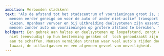 ```yaml
---
ambition: Verbonden stadskern
text: "Als de afstand tot het stadscentrum of voorzieningen groot is, zijn
  mensen eerder geneigd om voor de auto of ander niet-actief transport te
  kiezen. Openbaar vervoer en bij uitbreiding deelsystemen zijn essentieel voor
  mensen zonder auto om voorzieningen op grotere afstand te bereiken. "
boldpart: Een gebrek aan haltes en deelsystemen op loopafstand, zorgt dat mensen
  niet (eenvoudig) op hun bestemming geraken of  toch genoodzaakt zijn een auto
  aan te schaffen. Mensen vermijden straten waar veel auto’s rijden door het
  lawaai, de uitlaatgassen en een algemeen gevoel van onveiligheid.
---
```


